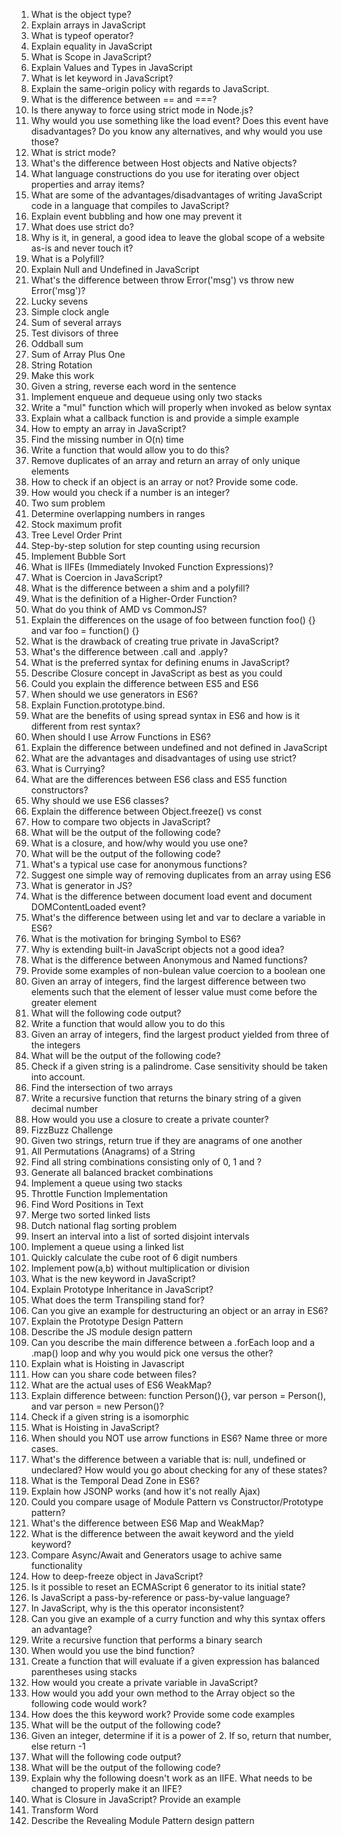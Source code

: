 1. What is the object type?
2. Explain arrays in JavaScript
3. What is typeof operator?
4. Explain equality in JavaScript
5. What is Scope in JavaScript?
6. Explain Values and Types in JavaScript
7. What is let keyword in JavaScript?
8. Explain the same-origin policy with regards to JavaScript.
9. What is the difference between == and ===?
10. Is there anyway to force using strict mode in Node.js?
11. Why would you use something like the load event? Does this event have disadvantages? Do you know any alternatives, and why would you use those?
12. What is strict mode?
13. What's the difference between Host objects and Native objects?
14. What language constructions do you use for iterating over object properties and array items?
15. What are some of the advantages/disadvantages of writing JavaScript code in a language that compiles to JavaScript?
16. Explain event bubbling and how one may prevent it
17. What does use strict do?
18. Why is it, in general, a good idea to leave the global scope of a website as-is and never touch it?
19. What is a Polyfill?
20. Explain Null and Undefined in JavaScript
21. What's the difference between throw Error('msg') vs throw new Error('msg')?
22. Lucky sevens
23. Simple clock angle
24. Sum of several arrays
25. Test divisors of three
26. Oddball sum
27. Sum of Array Plus One
28. String Rotation
29. Make this work
30. Given a string, reverse each word in the sentence
31. Implement enqueue and dequeue using only two stacks
32. Write a "mul" function which will properly when invoked as below syntax
33. Explain what a callback function is and provide a simple example
34. How to empty an array in JavaScript?
35. Find the missing number in O(n) time
36. Write a function that would allow you to do this?
37. Remove duplicates of an array and return an array of only unique elements
38. How to check if an object is an array or not? Provide some code.
39. How would you check if a number is an integer?
40. Two sum problem
41. Determine overlapping numbers in ranges
42. Stock maximum profit
43. Tree Level Order Print
44. Step-by-step solution for step counting using recursion
45. Implement Bubble Sort
46. What is IIFEs (Immediately Invoked Function Expressions)?
47. What is Coercion in JavaScript?
48. What is the difference between a shim and a polyfill?
49. What is the definition of a Higher-Order Function?
50. What do you think of AMD vs CommonJS?
51. Explain the differences on the usage of foo between function foo() {} and var foo = function() {}
52. What is the drawback of creating true private in JavaScript?
53. What's the difference between .call and .apply?
54. What is the preferred syntax for defining enums in JavaScript?
55. Describe Closure concept in JavaScript as best as you could
56. Could you explain the difference between ES5 and ES6
57. When should we use generators in ES6?
58. Explain Function.prototype.bind.
59. What are the benefits of using spread syntax in ES6 and how is it different from rest syntax?
60. When should I use Arrow Functions in ES6?
61. Explain the difference between undefined and not defined in JavaScript
62. What are the advantages and disadvantages of using use strict?
63. What is Currying?
64. What are the differences between ES6 class and ES5 function constructors?
65. Why should we use ES6 classes?
66. Explain the difference between Object.freeze() vs const
67. How to compare two objects in JavaScript?
68. What will be the output of the following code?
69. What is a closure, and how/why would you use one?
70. What will be the output of the following code?
71. What's a typical use case for anonymous functions?
72. Suggest one simple way of removing duplicates from an array using ES6
73. What is generator in JS?
74. What is the difference between document load event and document DOMContentLoaded event?
75. What's the difference between using let and var to declare a variable in ES6?
76. What is the motivation for bringing Symbol to ES6?
77. Why is extending built-in JavaScript objects not a good idea?
78. What is the difference between Anonymous and Named functions?
79. Provide some examples of non-bulean value coercion to a boolean one
80. Given an array of integers, find the largest difference between two elements such that the element of lesser value must come before the greater element
81. What will the following code output?
82. Write a function that would allow you to do this
83. Given an array of integers, find the largest product yielded from three of the integers
84. What will be the output of the following code?
85. Check if a given string is a palindrome. Case sensitivity should be taken into account.
86. Find the intersection of two arrays
87. Write a recursive function that returns the binary string of a given decimal number
88. How would you use a closure to create a private counter?
89. FizzBuzz Challenge
90. Given two strings, return true if they are anagrams of one another
91. All Permutations (Anagrams) of a String
92. Find all string combinations consisting only of 0, 1 and ?
93. Generate all balanced bracket combinations
94. Implement a queue using two stacks
95. Throttle Function Implementation
96. Find Word Positions in Text
97. Merge two sorted linked lists
98. Dutch national flag sorting problem
99. Insert an interval into a list of sorted disjoint intervals
100. Implement a queue using a linked list
101. Quickly calculate the cube root of 6 digit numbers
102. Implement pow(a,b) without multiplication or division
103. What is the new keyword in JavaScript?
104. Explain Prototype Inheritance in JavaScript?
105. What does the term Transpiling stand for?
106. Can you give an example for destructuring an object or an array in ES6?
107. Explain the Prototype Design Pattern
108. Describe the JS module design pattern
109. Can you describe the main difference between a .forEach loop and a .map() loop and why you would pick one versus the other?
110. Explain what is Hoisting in Javascript
111. How can you share code between files?
112. What are the actual uses of ES6 WeakMap?
113. Explain difference between: function Person(){}, var person = Person(), and var person = new Person()?
114. Check if a given string is a isomorphic
115. What is Hoisting in JavaScript?
116. When should you NOT use arrow functions in ES6? Name three or more cases.
117. What's the difference between a variable that is: null, undefined or undeclared? How would you go about checking for any of these states?
118. What is the Temporal Dead Zone in ES6?
119. Explain how JSONP works (and how it's not really Ajax)
120. Could you compare usage of Module Pattern vs Constructor/Prototype pattern?
121. What's the difference between ES6 Map and WeakMap?
122. What is the difference between the await keyword and the yield keyword?
123. Compare Async/Await and Generators usage to achive same functionality
124. How to deep-freeze object in JavaScript?
125. Is it possible to reset an ECMAScript 6 generator to its initial state?
126. Is JavaScript a pass-by-reference or pass-by-value language?
127. In JavaScript, why is the this operator inconsistent?
128. Can you give an example of a curry function and why this syntax offers an advantage?
129. Write a recursive function that performs a binary search
130. When would you use the bind function?
131. Create a function that will evaluate if a given expression has balanced parentheses using stacks
132. How would you create a private variable in JavaScript?
133. How would you add your own method to the Array object so the following code would work?
134. How does the this keyword work? Provide some code examples
135. What will be the output of the following code?
136. Given an integer, determine if it is a power of 2. If so, return that number, else return -1
137. What will the following code output?
138. What will be the output of the following code?
139. Explain why the following doesn't work as an IIFE. What needs to be changed to properly make it an IIFE?
140. What is Closure in JavaScript? Provide an example
141. Transform Word
142. Describe the Revealing Module Pattern design pattern
